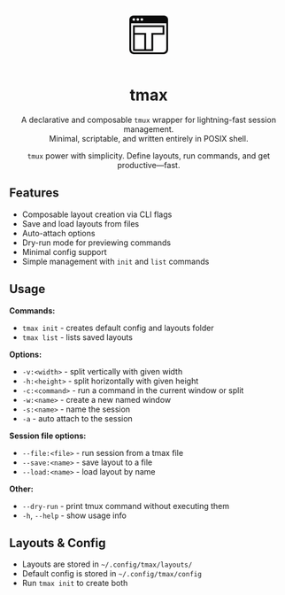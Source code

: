 <p align="center">
  <img src="logo.png" alt="tmax logo" width="100" style="border-radius: 8px;" />
</p>

<h1 align="center">tmax</h1>

<p align="center">
  A declarative and composable <code>tmux</code> wrapper for lightning-fast session management.<br>
  Minimal, scriptable, and written entirely in POSIX shell.
</p>

<p align="center">
  <code>tmux</code> power with simplicity. Define layouts, run commands, and get productive—fast.
</p>

## Features

- Composable layout creation via CLI flags
- Save and load layouts from files
- Auto-attach options
- Dry-run mode for previewing commands
- Minimal config support
- Simple management with `init` and `list` commands

## Usage

**Commands:**
- `tmax init` - creates default config and layouts folder
- `tmax list` - lists saved layouts

**Options:**
- `-v:<width>` - split vertically with given width
- `-h:<height>` - split horizontally with given height
- `-c:<command>` - run a command in the current window or split
- `-w:<name>` - create a new named window
- `-s:<name>` - name the session
- `-a` - auto attach to the session

**Session file options:**
- `--file:<file>` - run session from a tmax file
- `--save:<name>` - save layout to a file
- `--load:<name>` - load layout by name

**Other:**
- `--dry-run` - print tmux command without executing them
- `-h`, `--help` - show usage info

## Layouts & Config

- Layouts are stored in `~/.config/tmax/layouts/`
- Default config is stored in `~/.config/tmax/config`
- Run `tmax init` to create both

